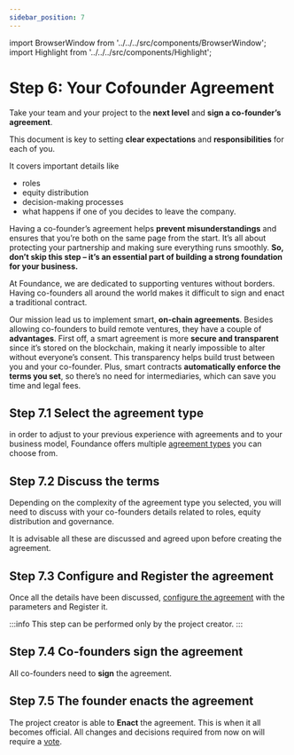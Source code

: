 ```yaml
---
sidebar_position: 7
---
```


import BrowserWindow from '../../../src/components/BrowserWindow';
import Highlight from '../../../src/components/Highlight';

# Step 6: Your Cofounder Agreement

Take your team and your project to the **next level** and **sign a co-founder’s agreement**. 

This document is key to setting **clear expectations** and **responsibilities** for each of you. 

It covers important details like
- roles
- equity distribution
- decision-making processes
- what happens if one of you decides to leave the company. 

Having a co-founder’s agreement helps **prevent misunderstandings** and ensures that you’re both on the same page from the start. It’s all about protecting your partnership and making sure everything runs smoothly. **So, don’t skip this step – it’s an essential part of building a strong foundation for your business.**

At Foundance, we are dedicated to supporting ventures without borders. Having co-founders all around the world makes it difficult to sign and enact a traditional contract. 

Our mission lead us to implement smart, **on-chain agreements**. Besides allowing co-founders to build remote ventures, they have a couple of **advantages**. First off, a smart agreement is more **secure and transparent** since it’s stored on the blockchain, making it nearly impossible to alter without everyone’s consent. This transparency helps build trust between you and your co-founder. Plus, smart contracts **automatically enforce the terms you set**, so there’s no need for intermediaries, which can save you time and legal fees.

## Step 7.1 Select the agreement type

in order to adjust to your previous experience with agreements and to your business model, Foundance offers multiple [agreement types](../../running-a-foundance/creating-an-agreement/make-agreement.md) you can choose from. 

## Step 7.2 Discuss the terms

Depending on the complexity of the agreement type you selected, you will need to discuss with your co-founders details related to roles, equity distribution and governance. 

It is advisable all these are discussed and agreed upon before creating the agreement. 

## Step 7.3 Configure and Register the agreement

Once all the details have been discussed, [configure the agreement](../../running-a-foundance/creating-an-agreement/make-agreement.md) with the parameters and Register it. 

:::info
This step can be performed only by the project creator.
:::

## Step 7.4 Co-founders sign the agreement

All co-founders need to **sign** the agreement. 

## Step 7.5 The founder enacts the agreement

The project creator is able to **Enact** the agreement. This is when it all becomes official. All changes and decisions required from now on will require a [vote](../../running-a-foundance/governance/general-governance). 